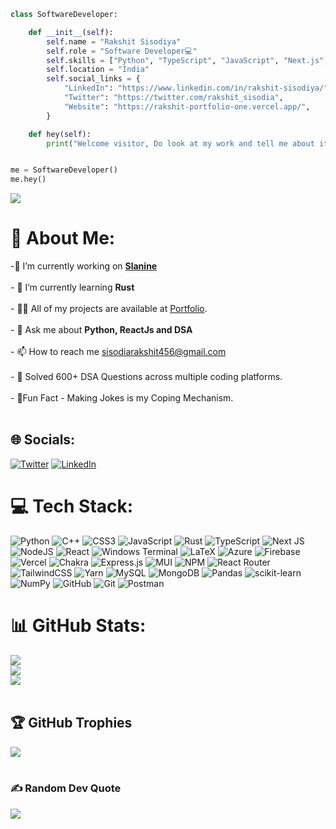 ```python
class SoftwareDeveloper:

    def __init__(self):
        self.name = "Rakshit Sisodiya"
        self.role = "Software Developer💻"
        self.skills = ["Python", "TypeScript", "JavaScript", "Next.js", "React", "Node.js", "MongoDB"]
        self.location = "India"
        self.social_links = {
            "LinkedIn": "https://www.linkedin.com/in/rakshit-sisodiya/",
            "Twitter": "https://twitter.com/rakshit_sisodia",
            "Website": "https://rakshit-portfolio-one.vercel.app/",
        }

    def hey(self):
        print("Welcome visitor, Do look at my work and tell me about it!.")


me = SoftwareDeveloper()
me.hey()
```
![](https://tenor.com/view/thank-you-come-again-the-simpsons-homer-simpson-apu-marge-simpsons-gif-20386138)


# 💫 About Me:
-🔭 I’m currently working on <b>[Slanine](https://slanine-s4bi.vercel.app/)</b><br /><br>- 🌱 I’m currently learning <b>Rust</b><br><br>- 👨‍💻 All of my projects are available at [Portfolio](https://rakshit-portfolio-one.vercel.app/).<br><br>- 💬 Ask me about <b>Python, ReactJs and DSA</b><br><br>- 📫 How to reach me sisodiarakshit456@gmail.com<br><br>- 🤖 Solved 600+ DSA Questions across multiple coding platforms.<br><br>- 🌟Fun Fact - Making Jokes is my Coping Mechanism. <br><br>


## 🌐 Socials:
[![Twitter](https://img.shields.io/badge/X-black.svg?logo=X&logoColor=white)](https://x.com/rakshit_sisodia)   [![LinkedIn](https://img.shields.io/badge/LinkedIn-%230077B5.svg?logo=linkedin&logoColor=white)](https://linkedin.com/in/rakshit-sisodiya) 

# 💻 Tech Stack:
![Python](https://img.shields.io/badge/python-3670A0?style=for-the-badge&logo=python&logoColor=ffdd54) ![C++](https://img.shields.io/badge/c++-%2300599C.svg?style=for-the-badge&logo=c%2B%2B&logoColor=white) ![CSS3](https://img.shields.io/badge/css3-%231572B6.svg?style=for-the-badge&logo=css3&logoColor=white) ![JavaScript](https://img.shields.io/badge/javascript-%23323330.svg?style=for-the-badge&logo=javascript&logoColor=%23F7DF1E) ![Rust](https://img.shields.io/badge/rust-%23000000.svg?style=for-the-badge&logo=rust&logoColor=white) ![TypeScript](https://img.shields.io/badge/typescript-%23007ACC.svg?style=for-the-badge&logo=typescript&logoColor=white) ![Next JS](https://img.shields.io/badge/Next-black?style=for-the-badge&logo=next.js&logoColor=white) ![NodeJS](https://img.shields.io/badge/node.js-6DA55F?style=for-the-badge&logo=node.js&logoColor=white) ![React](https://img.shields.io/badge/react-%2320232a.svg?style=for-the-badge&logo=react&logoColor=%2361DAFB) 
![Windows Terminal](https://img.shields.io/badge/Windows%20Terminal-%234D4D4D.svg?style=for-the-badge&logo=windows-terminal&logoColor=white) ![LaTeX](https://img.shields.io/badge/latex-%23008080.svg?style=for-the-badge&logo=latex&logoColor=white) ![Azure](https://img.shields.io/badge/azure-%230072C6.svg?style=for-the-badge&logo=microsoftazure&logoColor=white) ![Firebase](https://img.shields.io/badge/firebase-%23039BE5.svg?style=for-the-badge&logo=firebase) ![Vercel](https://img.shields.io/badge/vercel-%23000000.svg?style=for-the-badge&logo=vercel&logoColor=white) ![Chakra](https://img.shields.io/badge/chakra-%234ED1C5.svg?style=for-the-badge&logo=chakraui&logoColor=white) ![Express.js](https://img.shields.io/badge/express.js-%23404d59.svg?style=for-the-badge&logo=express&logoColor=%2361DAFB) ![MUI](https://img.shields.io/badge/MUI-%230081CB.svg?style=for-the-badge&logo=mui&logoColor=white) ![NPM](https://img.shields.io/badge/NPM-%23CB3837.svg?style=for-the-badge&logo=npm&logoColor=white)  ![React Router](https://img.shields.io/badge/React_Router-CA4245?style=for-the-badge&logo=react-router&logoColor=white) ![TailwindCSS](https://img.shields.io/badge/tailwindcss-%2338B2AC.svg?style=for-the-badge&logo=tailwind-css&logoColor=white) ![Yarn](https://img.shields.io/badge/yarn-%232C8EBB.svg?style=for-the-badge&logo=yarn&logoColor=white) ![MySQL](https://img.shields.io/badge/mysql-4479A1.svg?style=for-the-badge&logo=mysql&logoColor=white) ![MongoDB](https://img.shields.io/badge/MongoDB-%234ea94b.svg?style=for-the-badge&logo=mongodb&logoColor=white) ![Pandas](https://img.shields.io/badge/pandas-%23150458.svg?style=for-the-badge&logo=pandas&logoColor=white) ![scikit-learn](https://img.shields.io/badge/scikit--learn-%23F7931E.svg?style=for-the-badge&logo=scikit-learn&logoColor=white) ![NumPy](https://img.shields.io/badge/numpy-%23013243.svg?style=for-the-badge&logo=numpy&logoColor=white) ![GitHub](https://img.shields.io/badge/github-%23121011.svg?style=for-the-badge&logo=github&logoColor=white) ![Git](https://img.shields.io/badge/git-%23F05033.svg?style=for-the-badge&logo=git&logoColor=white) ![Postman](https://img.shields.io/badge/Postman-FF6C37?style=for-the-badge&logo=postman&logoColor=white)
# 📊 GitHub Stats:
![](https://github-readme-stats.vercel.app/api?username=Rakshit-gen&theme=shades-of-purple&hide_border=false&include_all_commits=false&count_private=false)<br/>
![](https://github-readme-streak-stats.herokuapp.com/?user=Rakshit-gen&theme=shades-of-purple&hide_border=false)<br/>
![](https://github-readme-stats.vercel.app/api/top-langs/?username=Rakshit-gen&theme=shades-of-purple&hide_border=false&include_all_commits=false&count_private=false&layout=compact) <br> <br>

## 🏆 GitHub Trophies
![](https://github-profile-trophy.vercel.app/?username=Rakshit-gen&theme=radical&no-frame=false&no-bg=true&margin-w=4) <br><br>

### ✍️ Random Dev Quote
![](https://quotes-github-readme.vercel.app/api?type=horizontal&theme=radical)

